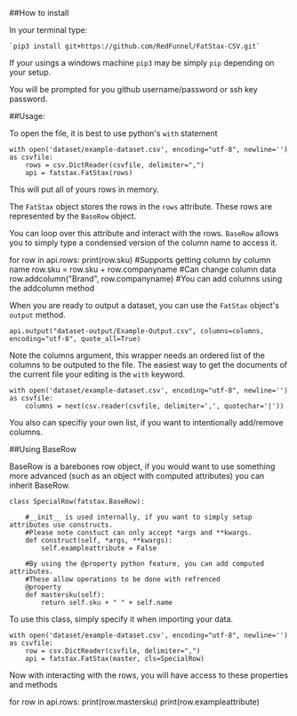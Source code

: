 ##How to install 

In your terminal type:
    
    `pip3 install git+https://github.com/RedFunnel/FatStax-CSV.git`

If your usings a windows machine `pip3` may be simply `pip` depending on your setup.

You will be prompted for you github username/password or ssh key password.

##Usage:

To open the file, it is best to use python's `with` statement

    with open('dataset/example-dataset.csv', encoding="utf-8", newline='') as csvfile:
        rows = csv.DictReader(csvfile, delimiter=",")
        api = fatstax.FatStax(rows)

This will put all of yours rows in memory.

The `FatStax` object stores the rows in the `rows` attribute. These rows are represented by the `BaseRow` object.

You can loop over this attribute and interact with the rows. `BaseRow` allows you to simply type a condensed version of the column name to access it.

for row in api.rows:
    print(row.sku) #Supports getting column by column name
    row.sku = row.sku + row.companyname #Can change column data
    row.addcolumn("Brand", row.companyname) #You can add columns using the addcolumn method


When you are ready to output a dataset, you can use the `FatStax` object's `output` method. 

    api.output("dataset-output/Example-Output.csv", columns=columns, encoding="utf-8", quote_all=True)

Note the columns argument, this wrapper needs an ordered list of the columns to be outputed to the file. The easiest way to get the documents of the current file your editing is the `with` keyword.

    with open('dataset/example-dataset.csv', encoding="utf-8", newline='') as csvfile:
        columns = next(csv.reader(csvfile, delimiter=',', quotechar='|'))

You also can specifiy your own list, if you want to intentionally add/remove columns.



##Using BaseRow

BaseRow is a barebones row object, if you would want to use something more advanced (such as an object with computed attributes) you can inherit BaseRow.

    class SpecialRow(fatstax.BaseRow):

        #__init__ is used internally, if you want to simply setup attributes use constructs. 
        #Please note constuct can only accept *args and **kwargs. 
        def construct(self, *args, **kwargs):
            self.exampleattribute = False

        #By using the @property python feature, you can add computed attributes.
        #These allow operations to be done with refrenced
        @property
        def mastersku(self):
            return self.sku + " " + self.name


To use this class, simply specify it when importing your data.

    with open('dataset/example-dataset.csv', encoding="utf-8", newline='') as csvfile:
        row = csv.DictReader(csvfile, delimiter=",")
        api = fatstax.FatStax(master, cls=SpecialRow)


Now with interacting with the rows, you will have access to these properties and methods

for row in api.rows:
    print(row.mastersku)
    print(row.exampleattribute)
